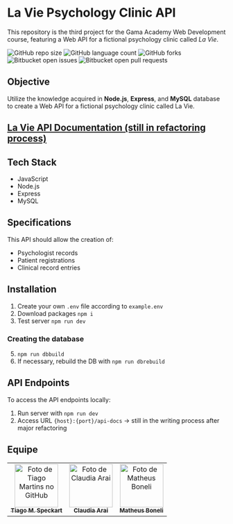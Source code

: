# La Vie Psychology Clinic API

This repository is the third project for the Gama Academy Web Development course, featuring a Web API for a fictional psychology clinic called *La Vie*.

![GitHub repo size](https://img.shields.io/github/repo-size/tiagospeckart/API-la-vie?style=for-the-badge)
![GitHub language count](https://img.shields.io/github/languages/count/tiagospeckart/API-la-vie?style=for-the-badge)
![GitHub forks](https://img.shields.io/github/forks/tiagospeckart/API-la-vie?style=for-the-badge)
![Bitbucket open issues](https://img.shields.io/bitbucket/issues/tiagospeckart/API-la-vie?style=for-the-badge)
![Bitbucket open pull requests](https://img.shields.io/bitbucket/pr-raw/tiagospeckart/API-la-vie?style=for-the-badge)

## Objective
Utilize the knowledge acquired in **Node.js**, **Express**, and **MySQL** database to create a Web API for a fictional psychology clinic called La Vie.

## [La Vie API Documentation (still in refactoring process)](https://documenter.getpostman.com/view/24470850/2s8YzTU2ZV)

## Tech Stack

- JavaScript
- Node.js
- Express
- MySQL

## Specifications

This API should allow the creation of:
- Psychologist records
- Patient registrations
- Clinical record entries

## Installation

1. Create your own `.env` file according to `example.env`
2. Download packages `npm i`
3. Test server `npm run dev`

### Creating the database

5. `npm run dbbuild`
6. If necessary, rebuild the DB with `npm run dbrebuild`

## API Endpoints

To access the API endpoints locally:

1. Run server with `npm run dev`
2. Access URL `{host}:{port}/api-docs` -> still in the writing process after major refactoring

## Equipe
<table>
  <tr>
    <td align="center">
      <a href="https://github.com/tiagospeckart">
        <img src="https://avatars.githubusercontent.com/u/75458110?v=4" width="100px;" alt="Foto de Tiago Martins no GitHub"/><br>
        <sub>
          <b>Tiago M. Speckart</b>
        </sub>
      </a>
    </td>
    <td align="center">
      <a href="https://github.com/claudiaarai">
        <img src="https://avatars.githubusercontent.com/u/114929949?v=4" width="100px;" alt="Foto de Claudia Arai "/><br>
        <sub>
          <b>Claudia Arai</b>
        </sub>
      </a>
    </td>
    <td align="center">
      <a href="https://github.com/MBoneli92">
        <img src="https://avatars.githubusercontent.com/u/116234582?v=4" width="100px;" alt="Foto de Matheus Boneli"/><br>
        <sub>
          <b>Matheus Boneli</b>
        </sub>
      </a>
    </td>
  </tr>
</table>